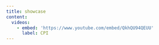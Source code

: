 ```yaml
---
title: showcase
content:
  videos:
    - embed: 'https://www.youtube.com/embed/QkhQU94QEUU'
      label: CPI
---
```

